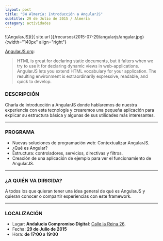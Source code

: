 ```yaml
---
layout: post
title: "SW Almería: Introducción a AngularJS"
subtitle: 29 de Julio de 2015 / Almería
category: actividades
---
```


![AngularJS]({{ site.url }}/recursos/2015-07-29/angularjs/angular.jpg){:width="140px" align="right"}

[AngularJS.org](https://angularjs.org/):


>HTML is great for declaring static documents, but it falters when we try to use it for declaring dynamic views in web-applications. AngularJS lets you extend HTML vocabulary for your application. The resulting environment is extraordinarily expressive, readable, and quick to develop.



### DESCRIPCIÓN

Charla de introducción a AngularJS donde hablaremos de nuestra experiencia con esta tecnología y crearemos una pequeña aplicación para explicar su estructura básica y algunas de sus utilidades más interesantes. 

---

### PROGRAMA

  - Nuevas soluciones de programación web: Contextualizar AngularJS.
  - ¿Qué es Angular?
  - Estructura: controladores, servicios, directivas y filtros.
  - Creación de una aplicación de ejemplo para ver el funcionamiento de AngularJS.

---

### ¿A QUIÉN VA DIRIGIDA?

A todos los que quieran tener una idea general de qué es AngularJS y quieran conocer o compartir experiencias con este framework.


---

### LOCALIZACIÓN

* Lugar: **Andalucia Compromiso Digital**: [Calle la Reina 26](https://goo.gl/maps/ECb8d).
* Fecha: **29 de Julio de 2015**
* Hora: **de 17:00 a 19:00**